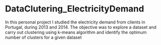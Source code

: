 # DataClutering_ElectricityDemand
In this personal project I studied the electricity demand from clients in Portugal, during 2013 and 2014. The objective was to explore a dataset and carry out clustering using k-means algorithm  and identify the optimum number of clusters for a given dataset
